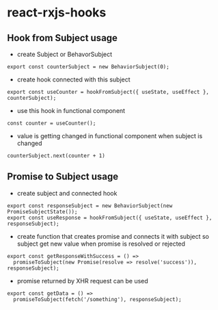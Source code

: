 # react-rxjs-hooks

## Hook from Subject usage

- create Subject or BehavorSubject
```
export const counterSubject = new BehaviorSubject(0);
```
- create hook connected with this subject
```
export const useCounter = hookFromSubject({ useState, useEffect }, counterSubject);
```
- use this hook in functional component
```
const counter = useCounter();
```
- value is getting changed in functional component when subject is changed
```
counterSubject.next(counter + 1)
```
## Promise to Subject usage
- create subject and connected hook
```
export const responseSubject = new BehaviorSubject(new PromiseSubjectState());
export const useResponse = hookFromSubject({ useState, useEffect }, responseSubject);
```
- create function that creates promise and connects it with subject so subject get new value when promise is resolved or rejected
```
export const getResponseWithSuccess = () =>
  promiseToSubject(new Promise(resolve => resolve('success')), responseSubject);
```
- promise returned by XHR request can be used
```
export const getData = () =>
  promiseToSubject(fetch('/something'), responseSubject);
```
